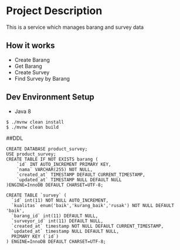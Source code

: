 # Project Description
This is a service which manages barang and survey data

## How it works
 - Create Barang
 - Get Barang
 - Create Survey
 - Find Survey by Barang
  
## Dev Environment Setup
* Java 8
```
$ ./mvnw clean install
$ ./mvnw clean build
```

##DDL
```
CREATE DATABASE product_survey;
USE product_survey;
CREATE TABLE IF NOT EXISTS barang (
    `id` INT AUTO_INCREMENT PRIMARY KEY,
    `nama` VARCHAR(255) NOT NULL,
    `created_at` TIMESTAMP DEFAULT CURRENT_TIMESTAMP,
    `updated_at` TIMESTAMP NULL DEFAULT NULL
)ENGINE=InnoDB DEFAULT CHARSET=UTF-8;

CREATE TABLE `survey` (
  `id` int(11) NOT NULL AUTO_INCREMENT,
  `kualitas` enum('baik','kurang_baik','rusak') NOT NULL DEFAULT 'baik',
  `barang_id` int(11) DEFAULT NULL,
  `surveyor_id` int(11) DEFAULT NULL,
  `created_at` timestamp NOT NULL DEFAULT CURRENT_TIMESTAMP,
  `updated_at` timestamp NULL DEFAULT NULL,
  PRIMARY KEY (`id`)
) ENGINE=InnoDB DEFAULT CHARSET=UTF-8;
```